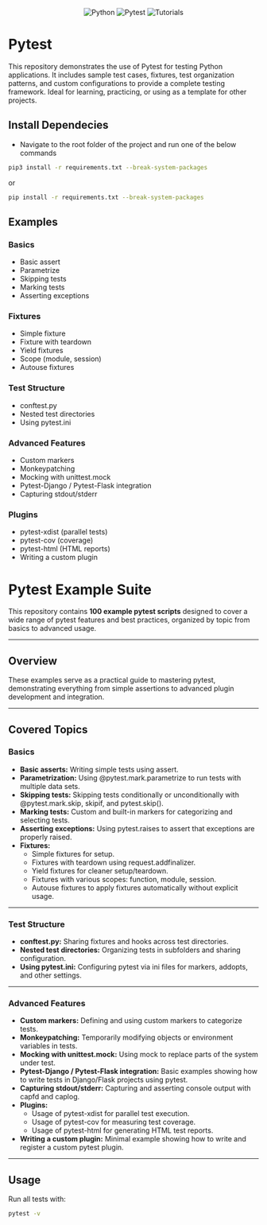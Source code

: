 <!-- ====== Badges (centered) ====== -->
<p align="center">
  <img src="https://img.shields.io/badge/Python_3.11-3776AB?style=for-the-badge&logo=python&logoColor=white" alt="Python" />
  <img src="https://img.shields.io/badge/Pytest-5A5A5A?style=for-the-badge&logo=pytest&logoColor=white" alt="Pytest" />
  <img src="https://img.shields.io/badge/Tutorials-FFA500?style=for-the-badge&logo=bookstack&logoColor=white" alt="Tutorials" />
</p>


# Pytest
This repository demonstrates the use of Pytest for testing Python applications. It includes sample test cases, fixtures, test organization patterns, and custom configurations to provide a complete testing framework. Ideal for learning, practicing, or using as a template for other projects.

## Install Dependecies

- Navigate to the root folder of the project and run one of the below commands

```bash
pip3 install -r requirements.txt --break-system-packages

```

or 

```bash
pip install -r requirements.txt --break-system-packages

```

##  Examples

###  Basics
-  Basic assert
-  Parametrize
-  Skipping tests
-  Marking tests
-  Asserting exceptions

###  Fixtures
-  Simple fixture
-  Fixture with teardown
-  Yield fixtures
-  Scope (module, session)
-  Autouse fixtures

### Test Structure
-  conftest.py
-  Nested test directories
-  Using pytest.ini

###  Advanced Features
-  Custom markers
-  Monkeypatching
-  Mocking with unittest.mock
-  Pytest-Django / Pytest-Flask integration
-  Capturing stdout/stderr

###  Plugins
-  pytest-xdist (parallel tests)
-  pytest-cov (coverage)
-  pytest-html (HTML reports)
-  Writing a custom plugin


# Pytest Example Suite

This repository contains **100 example pytest scripts** designed to cover a wide range of pytest features and best practices, organized by topic from basics to advanced usage.

---

## Overview

These examples serve as a practical guide to mastering pytest, demonstrating everything from simple assertions to advanced plugin development and integration.

---

## Covered Topics

### Basics

- **Basic asserts:** Writing simple tests using assert.
- **Parametrization:** Using @pytest.mark.parametrize to run tests with multiple data sets.
- **Skipping tests:** Skipping tests conditionally or unconditionally with @pytest.mark.skip, skipif, and pytest.skip().
- **Marking tests:** Custom and built-in markers for categorizing and selecting tests.
- **Asserting exceptions:** Using pytest.raises to assert that exceptions are properly raised.
- **Fixtures:**
  - Simple fixtures for setup.
  - Fixtures with teardown using request.addfinalizer.
  - Yield fixtures for cleaner setup/teardown.
  - Fixtures with various scopes: function, module, session.
  - Autouse fixtures to apply fixtures automatically without explicit usage.

---

### Test Structure

- **conftest.py:** Sharing fixtures and hooks across test directories.
- **Nested test directories:** Organizing tests in subfolders and sharing configuration.
- **Using pytest.ini:** Configuring pytest via ini files for markers, addopts, and other settings.

---

### Advanced Features

- **Custom markers:** Defining and using custom markers to categorize tests.
- **Monkeypatching:** Temporarily modifying objects or environment variables in tests.
- **Mocking with unittest.mock:** Using mock to replace parts of the system under test.
- **Pytest-Django / Pytest-Flask integration:** Basic examples showing how to write tests in Django/Flask projects using pytest.
- **Capturing stdout/stderr:** Capturing and asserting console output with capfd and caplog.
- **Plugins:**
  - Usage of pytest-xdist for parallel test execution.
  - Usage of pytest-cov for measuring test coverage.
  - Usage of pytest-html  for generating HTML test reports.
- **Writing a custom plugin:** Minimal example showing how to write and register a custom pytest plugin.

---

## Usage

Run all tests with:

```bash
pytest -v


